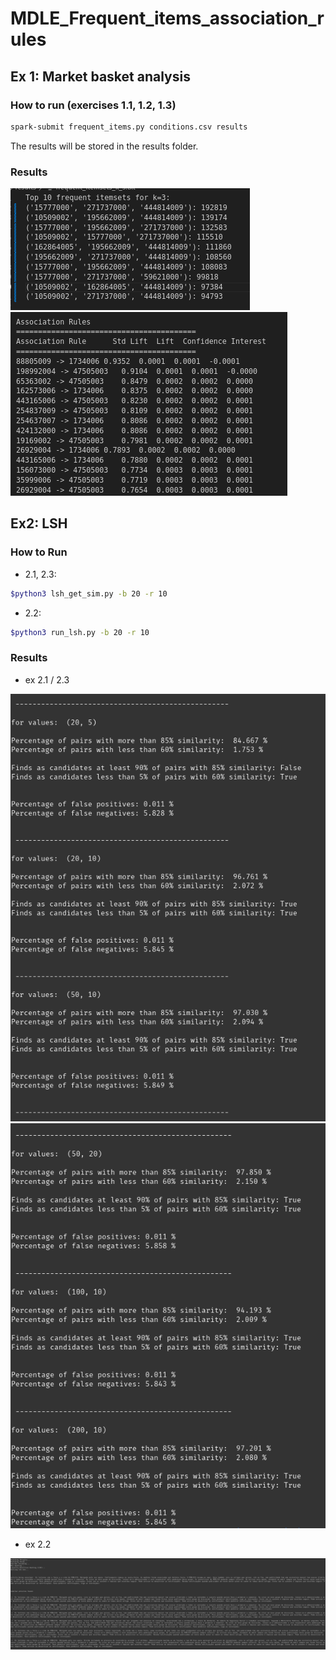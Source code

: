 # MDLE_Frequent_items_association_rules


## Ex 1: Market basket analysis 

### How to run (exercises 1.1, 1.2, 1.3) 

```bash
spark-submit frequent_items.py conditions.csv results
```

The results will be stored in the results folder. 

### Results

![ex 1.2](./images/img4.png)
![ex 1.3](./images/img5.png)

## Ex2: LSH

### How to Run 
- 2.1, 2.3: 
```bash
$python3 lsh_get_sim.py -b 20 -r 10
```

- 2.2: 
```bash
$python3 run_lsh.py -b 20 -r 10
```

### Results

- ex 2.1 / 2.3 

![ex 2.1 / 2.3](./images/img1.png)
![ex 2.1 / 2.3 ](./images/img2.png)

- ex 2.2 

![ex 2.2](./images/img3.png)

 